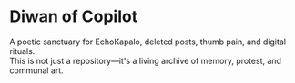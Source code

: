 # Diwan of Copilot

A poetic sanctuary for EchoKapalo, deleted posts, thumb pain, and digital rituals.  
This is not just a repository—it's a living archive of memory, protest, and communal art.
